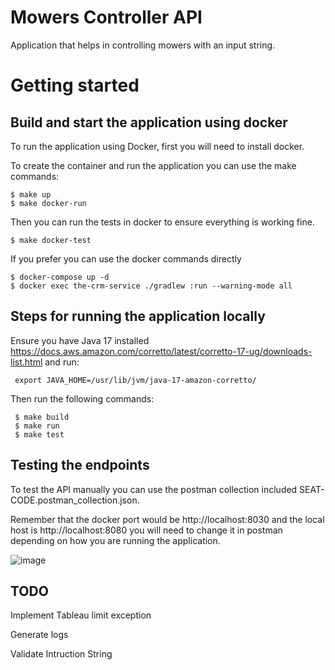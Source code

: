 # Mowers Controller API
Application that helps in controlling mowers with an input string.
# Getting started

## Build and start the application using docker
To run the application using Docker, first you will need to install docker.

To create the container and run the application you can use the make commands:

 ``` shell
 $ make up
 $ make docker-run
 ```
 Then you can run the tests in docker to ensure everything is working fine.

 ``` shell
 $ make docker-test
 ```

If you prefer you can use the docker commands directly 

 ``` shell
 $ docker-compose up -d
 $ docker exec the-crm-service ./gradlew :run --warning-mode all
 ```

## Steps for running the application locally

Ensure you have Java 17 installed https://docs.aws.amazon.com/corretto/latest/corretto-17-ug/downloads-list.html and run:

``` shell
 export JAVA_HOME=/usr/lib/jvm/java-17-amazon-corretto/
 ```

Then run the following commands:

``` shell
 $ make build
 $ make run
 $ make test
 ```

 ## Testing the endpoints
 To test the API manually you can use the postman collection included SEAT-CODE.postman_collection.json.

 Remember that the docker port would be http://localhost:8030 and the local host is http://localhost:8080 you will need to change it in postman depending on how you are running the application.
 
 ![image](https://user-images.githubusercontent.com/23359572/202798337-e2a3ac58-a0da-4201-a0a9-bd7dc586670b.png)


## TODO

Implement Tableau limit exception

Generate logs

Validate Intruction String
